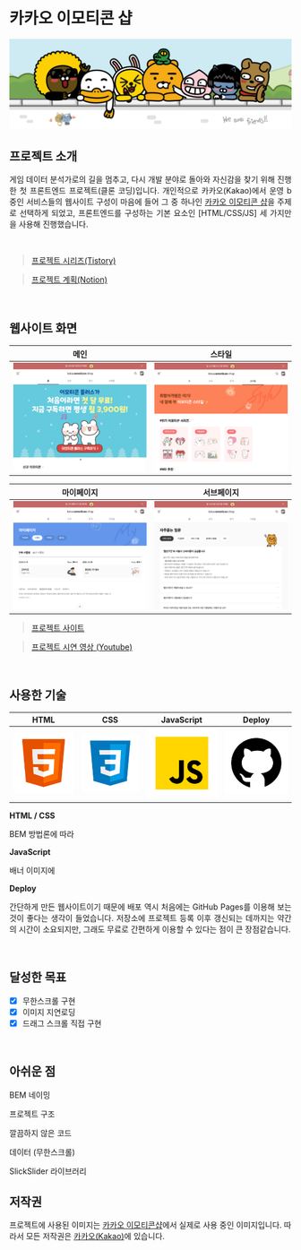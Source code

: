 # 카카오 이모티콘 샵

![카카오 이모티콘샵](./docs/intro-header.png)

## 프로젝트 소개

<p align="justify">
게임 데이터 분석가로의 길을 멈추고, 다시 개발 분야로 돌아와 자신감을 찾기 위해 진행한 첫 프론트엔드 프로젝트(클론 코딩)입니다. 개인적으로 카카오(Kakao)에서 운영 b중인 서비스들의 웹사이트 구성이 마음에 들어 그 중 하나인 <a href="https://e.kakao.com/" target="_blank">카카오 이모티콘 샵</a>을 주제로 선택하게 되었고, 프론트엔드를 구성하는 기본 요소인 [HTML/CSS/JS] 세 가지만을 사용해 진행했습니다.
</p>

<br>

> [프로젝트 시리즈(Tistory)]()

> [프로젝트 계획(Notion)](https://n0hack.notion.site/78447910a05446b9bb9a0daa86c454d8)

<br>

## 웹사이트 화면

|  메인   |  스타일  |
| :-----: | :------: |
| ![main] | ![style] |

| 마이페이지 | 서브페이지 |
| :--------: | :--------: |
| ![mypage]  | ![subpage] |

> [프로젝트 사이트](https://n0hack.github.io/kakao-emoticon-shop)

> [프로젝트 시연 영상 (Youtube)]()

<br>

## 사용한 기술

|  HTML   |  CSS   | JavaScript | Deploy |
| :-----: | :----: | :--------: | :----: |
| ![HTML] | ![CSS] |   ![JS]    | ![GIT] |

**HTML / CSS**

BEM 방법론에 따라

**JavaScript**

배너 이미지에

**Deploy**

<p align="justify">
간단하게 만든 웹사이트이기 때문에 배포 역시 처음에는 GitHub Pages를 이용해 보는 것이 좋다는 생각이 들었습니다. 저장소에 프로젝트 등록 이후 갱신되는 데까지는 약간의 시간이 소요되지만, 그래도 무료로 간편하게 이용할 수 있다는 점이 큰 장점같습니다.
</p>

<br>

## 달성한 목표

- [x] 무한스크롤 구현
- [x] 이미지 지연로딩
- [x] 드래그 스크롤 직접 구현

<br>

## 아쉬운 점

BEM 네이밍

프로젝트 구조

깔끔하지 않은 코드

데이터 (무한스크롤)

SlickSlider 라이브러리

## 저작권

프로젝트에 사용된 이미지는 [카카오 이모티콘샵](https://e.kakao.com/)에서 실제로 사용 중인 이미지입니다. 따라서 모든 저작권은 [카카오(Kakao)](https://www.kakaocorp.com/page/)에 있습니다.

<!-- References -->

[main]: ./docs/home.png
[style]: ./docs/style.png
[hot]: ./docs/hot.png
[new]: ./docs/new.png
[mypage]: ./docs/mypage.png
[subpage]: ./docs/subpage.png
[html]: ./docs/html.svg
[css]: ./docs/css.svg
[js]: ./docs/javascript.svg
[git]: ./docs/github.svg
